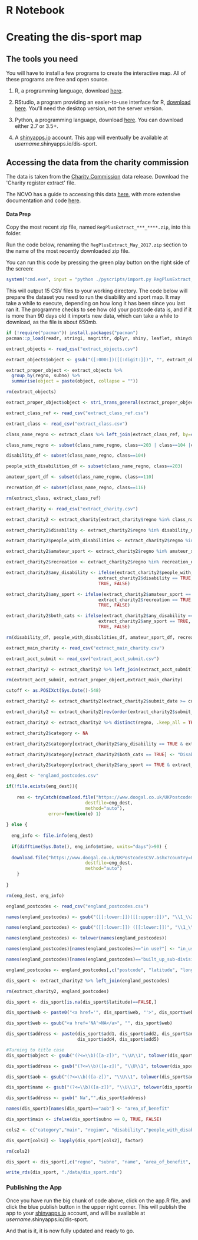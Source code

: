 R Notebook
================

Creating the dis-sport map
==========================

The tools you need
------------------

You will have to install a few programs to create the interactive map. All of these programs are free and open source.

1.  R, a programming language, download [here](https://cran.r-project.org/).

2.  RStudio, a program providing an easier-to-use interface for R, [download here](https://www.rstudio.com/products/RStudio/). You'll need the desktop version, not the server version.

3.  Python, a programming language, download [here](https://www.python.org/downloads/windows/). You can download either 2.7 or 3.5+.

4.  A [shinyapps.io](http://www.shinyapps.io/) account. This app will eventually be available at *username*.shinyapps.io/dis-sport.

Accessing the data from the charity commission
----------------------------------------------

The data is taken from the [Charity Commission](http://data.charitycommission.gov.uk/) data release. Download the 'Charity register extract' file.

The NCVO has a guide to accessing this data [here](https://data.ncvo.org.uk/a/almanac16/how-to-create-a-database-for-charity-commission-data/), with more extensive documentation and code [here](https://github.com/ncvo/charity-commission-extract/).

#### Data Prep

Copy the most recent zip file, named `RegPlusExtract_***_****.zip`, into this folder.

Run the code below, renaming the `RegPlusExtract_May_2017.zip` section to the name of the most recently downloaded zip file.

You can run this code by pressing the green play button on the right side of the screen:

``` r
system("cmd.exe", input = "python ./pyscripts/import.py RegPlusExtract_May_2017.zip")
```

This will output 15 CSV files to your working directory. The code below will prepare the dataset you need to run the disability and sport map. It may take a while to execute, depending on how long it has been since you last ran it. The programme checks to see how old your postcode data is, and if it is more than 90 days old it imports new data, which can take a while to download, as the file is about 650mb.

``` r
if (!require("pacman")) install.packages("pacman")
pacman::p_load(readr, stringi, magrittr, dplyr, shiny, leaflet, shinydashboard, DT, shinyjs)

extract_objects <- read_csv("extract_objects.csv")

extract_objects$object <- gsub("([:000:])([[:digit:]])", "", extract_objects$object)

extract_proper_object <- extract_objects %>% 
  group_by(regno, subno) %>% 
  summarise(object = paste(object, collapse = ""))

rm(extract_objects)

extract_proper_object$object <- stri_trans_general(extract_proper_object$object, id = "Title")

extract_class_ref <- read_csv("extract_class_ref.csv")

extract_class <- read_csv("extract_class.csv")

class_name_regno <- extract_class %>% left_join(extract_class_ref, by=c("class"="classno"))

class_name_regno <- subset(class_name_regno, class==203 | class==104 |class==110 |class==116)

disability_df <- subset(class_name_regno, class==104)

people_with_disabilities_df <- subset(class_name_regno, class==203)

amateur_sport_df <- subset(class_name_regno, class==110)

recreation_df <- subset(class_name_regno, class==116)

rm(extract_class, extract_class_ref)

extract_charity <- read_csv("extract_charity.csv")

extract_charity2 <- extract_charity[extract_charity$regno %in% class_name_regno$regno,]

extract_charity2$disability <- extract_charity2$regno %in% disability_df$regno

extract_charity2$people_with_disabilities <- extract_charity2$regno %in% people_with_disabilities_df$regno

extract_charity2$amateur_sport <- extract_charity2$regno %in% amateur_sport_df$regno

extract_charity2$recreation <- extract_charity2$regno %in% recreation_df$regno

extract_charity2$any_disability <- ifelse(extract_charity2$people_with_disabilities == TRUE |
                                   extract_charity2$disability == TRUE,
                                   TRUE, FALSE)

extract_charity2$any_sport <- ifelse(extract_charity2$amateur_sport == TRUE |
                                   extract_charity2$recreation == TRUE,
                                   TRUE, FALSE)

extract_charity2$both_cats <- ifelse(extract_charity2$any_disability == TRUE &
                                   extract_charity2$any_sport == TRUE,
                                   TRUE, FALSE)

rm(disability_df, people_with_disabilities_df, amateur_sport_df, recreation_df, extract_charity, class_name_regno)

extract_main_charity <- read_csv("extract_main_charity.csv")

extract_acct_submit <- read_csv("extract_acct_submit.csv")

extract_charity2 <- extract_charity2 %>% left_join(extract_acct_submit) %>% left_join(extract_proper_object) %>% left_join(extract_main_charity)

rm(extract_acct_submit, extract_proper_object,extract_main_charity)

cutoff <- as.POSIXct(Sys.Date()-548)

extract_charity2 <- extract_charity2[extract_charity2$submit_date >= cutoff & is.na(extract_charity2$submit_date)==FALSE, ]

extract_charity2 <- extract_charity2[rev(order(extract_charity2$submit_date)),]

extract_charity2 <- extract_charity2 %>% distinct(regno, .keep_all = TRUE)

extract_charity2$category <- NA

extract_charity2$category[extract_charity2$any_disability == TRUE & extract_charity2$both_cats==FALSE] <- "Disability"

extract_charity2$category[extract_charity2$both_cats == TRUE] <- "Disability and Sport"

extract_charity2$category[extract_charity2$any_sport == TRUE & extract_charity2$both_cats==FALSE] <- "Sport"

eng_dest <- "england_postcodes.csv"

if(!file.exists(eng_dest)){
  
    res <- tryCatch(download.file("https://www.doogal.co.uk/UKPostcodesCSV.ashx?country=England",
                              destfile=eng_dest,
                              method="auto"),
                error=function(e) 1)
    
} else {
  
  eng_info <- file.info(eng_dest)
  
  if(difftime(Sys.Date(), eng_info$mtime, units="days")>90) {
  
  download.file("https://www.doogal.co.uk/UKPostcodesCSV.ashx?country=England",
                              destfile=eng_dest,
                              method="auto")
    }
  
}

rm(eng_dest, eng_info)

england_postcodes <- read_csv("england_postcodes.csv")

names(england_postcodes) <- gsub("([[:lower:]])([[:upper:]])", "\\1_\\2", names(england_postcodes))

names(england_postcodes) <- gsub("([[:lower:]]) ([[:lower:]])", "\\1_\\2", names(england_postcodes))

names(england_postcodes) <- tolower(names(england_postcodes))

names(england_postcodes)[names(england_postcodes)=="in use?"] <- "in_use"

names(england_postcodes)[names(england_postcodes)=="built_up_sub-division"] <- "built_up_subdivision"

england_postcodes <- england_postcodes[,c("postcode", "latitude", "longitude", "region", "district")]

dis_sport <- extract_charity2 %>% left_join(england_postcodes)

rm(extract_charity2, england_postcodes)

dis_sport <- dis_sport[is.na(dis_sport$latitude)==FALSE,]

dis_sport$web <- paste0("<a href='", dis_sport$web, "'>", dis_sport$web, "</a>")

dis_sport$web <- gsub("<a href='NA'>NA</a>", "", dis_sport$web)

dis_sport$address <- paste(dis_sport$add1, dis_sport$add2, dis_sport$add3,
                           dis_sport$add4, dis_sport$add5)

#Turning to title case
dis_sport$object <- gsub("(?<=\\b)([a-z])", "\\U\\1", tolower(dis_sport$object), perl=TRUE)

dis_sport$address <- gsub("(?<=\\b)([a-z])", "\\U\\1", tolower(dis_sport$address), perl=TRUE)

dis_sport$aob <- gsub("(?<=\\b)([a-z])", "\\U\\1", tolower(dis_sport$aob), perl=TRUE)

dis_sport$name <- gsub("(?<=\\b)([a-z])", "\\U\\1", tolower(dis_sport$name), perl=TRUE)

dis_sport$address <- gsub(" Na","",dis_sport$address)

names(dis_sport)[names(dis_sport)=="aob"] <- "area_of_benefit"

dis_sport$main <- ifelse(dis_sport$subno == 0, TRUE, FALSE)

cols2 <- c("category","main", "region", "disability","people_with_disabilities","amateur_sport", "recreation")

dis_sport[cols2] <- lapply(dis_sport[cols2], factor)

rm(cols2)

dis_sport <- dis_sport[,c("regno", "subno", "name", "area_of_benefit",  "disability", "people_with_disabilities", "amateur_sport", "recreation", "object", "latitude", "longitude", "district","region", "category","address", "web", "phone", "main")]

write_rds(dis_sport, "./data/dis_sport.rds")
```

### Publishing the App

Once you have run the big chunk of code above, click on the app.R file, and click the blue publish button in the upper right corner. This will publish the app to your [shinyapps.io](http://www.shinyapps.io/) account, and will be available at *username*.shinyapps.io/dis-sport.

And that is it, it is now fully updated and ready to go.
